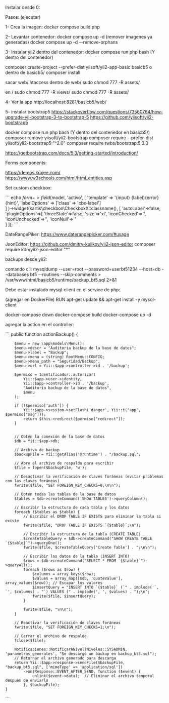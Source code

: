 Instalar desde 0:

Pasos:
(ejecutar)

1- Crea la imagen:
docker compose build php

2- Levantar contenedor:
docker compose up -d
(remover imagenes ya generadas)
docker compose up -d --remove-orphans

3- Instalar yii2 dentro del contenedor:
docker compose run php bash
(Y dentro del contenedor) 

composer create-project --prefer-dist yiisoft/yii2-app-basic basicb5
o 
dentro de basicb5/
composer install 

sacar web/.htaccess
dentro de web/
sudo chmod 777 -R assets/


en /
sudo chmod 777 -R views/
sudo chmod 777 -R assets/

4- Ver la app
http://localhost:8281/basicb5/web/


5- instalar bootstrap5
https://stackoverflow.com/questions/73560764/how-upgrade-yii-bootstrap-3-to-bootstrap-5
https://github.com/yiisoft/yii2-bootstrap5


docker compose run php bash
(Y dentro del contenedor en basicb5/) 
composer remove yiisoft/yii2-bootstrap
composer require --prefer-dist yiisoft/yii2-bootstrap5:"^2.0"
composer require twbs/bootstrap:5.3.3

https://getbootstrap.com/docs/5.3/getting-started/introduction/




Forms components:

https://demos.krajee.com/
https://www.w3schools.com/html/html_entities.asp


Set custom checkbox:

´´´
    echo $form->field($model, 'activo',
    [
        'template' => '{input}&nbsp;{label}{error}{hint}',
        'labelOptions' => ['class' => 'cbx-label']    
    ]
    )->widget(kartik\checkbox\CheckboxX::classname(), [
        'autoLabel'=>false,
        'pluginOptions'=>[
            'threeState'=>false,
            'size'=>'xl',
            'iconChecked'=>'<i class="bi bi-check-square-fill text-success" ></i>',
            'iconUnchecked'=>'<i class="bi bi-dash-square-fill text-danger"></i>',
            'iconNull'=>'<i class="bi bi-exclamation-lg text-danger"></i>'        
            ]
    ]); 
´´´


DateRangePiker:
https://www.daterangepicker.com/#usage

JsonEditor:
https://github.com/dmitry-kulikov/yii2-json-editor
composer require kdn/yii2-json-editor "*"


backups desde yii2:

comando cli:
mysqldump --user=root --password=userbt51234 --host=db --databases bt5 --routines --skip-comments > /var/www/html/basicb5/runtime/backup_bt5.sql 2>&1


Debe estar instalado mysql-client en el service de php:

(agregar en DockerFile)
RUN apt-get update && apt-get install -y mysql-client

docker-compose down
docker-compose build
docker-compose up -d


agregar la action en el controller:

´´´
    public function actionBackup()
    {

        $menu = new \app\models\Menu();
        $menu->descr = "Auditoria backup de la base de datos";
        $menu->label = "Backup";
        $menu->menu = (string) RootMenu::CONFIG;
        $menu->menu_path = "Seguridad/Backup";
        $menu->url = Yii::$app->controller->id . '/backup';

        $permiso = Identificador::autorizar(
            Yii::$app->user->identity,
            Yii::$app->controller->id . '/backup',
            "Auditoria backup de la base de datos",
            $menu
        );

        if (!$permiso['auth']) {
            Yii::$app->session->setFlash('danger', Yii::t("app", $permiso["msg"]));
            return $this->redirect($permiso["redirect"]);
        }


        // Obtén la conexión de la base de datos
        $db = Yii::$app->db;

        // Archivo de backup
        $backupFile = Yii::getAlias('@runtime') . "/backup.sql";

        // Abre el archivo de respaldo para escribir
        $file = fopen($backupFile, 'w');

        // Desactivar la verificación de claves foráneas (evitar problemas con las claves foráneas)
        fwrite($file, "SET FOREIGN_KEY_CHECKS=0;\n\n");

        // Obtén todas las tablas de la base de datos
        $tables = $db->createCommand('SHOW TABLES')->queryColumn();

        // Escribir la estructura de cada tabla y los datos
        foreach ($tables as $table) {
            // Escribir el DROP TABLE IF EXISTS para eliminar la tabla si existe
            fwrite($file, "DROP TABLE IF EXISTS `{$table}`;\n");

            // Escribir la estructura de la tabla (CREATE TABLE)
            $createTableQuery = $db->createCommand("SHOW CREATE TABLE `{$table}`")->queryOne();
            fwrite($file, $createTableQuery['Create Table'] . ";\n\n");

            // Escribir los datos de la tabla (INSERT INTO)
            $rows = $db->createCommand("SELECT * FROM `{$table}`")->queryAll();
            foreach ($rows as $row) {
                $columns = array_keys($row);
                $values = array_map([$db, 'quoteValue'], array_values($row)); // Escapar los valores
                $insertQuery = "INSERT INTO `{$table}` (`" . implode('`, `', $columns) . "`) VALUES (" . implode(', ', $values) . ");\n";
                fwrite($file, $insertQuery);
            }

            fwrite($file, "\n\n");
        }

        // Reactivar la verificación de claves foráneas
        fwrite($file, "SET FOREIGN_KEY_CHECKS=1;\n");

        // Cerrar el archivo de respaldo
        fclose($file);

        Notificaciones::NotificarANivel(Niveles::SYSADMIN, 'parametros_generales', "Se descargo un backup en backup_bt5.sql");
        // Retornar el archivo generado para descarga
        return Yii::$app->response->sendFile($backupFile, "backup_bt5.sql", ['mimeType' => 'application/sql'])
            ->on(Response::EVENT_AFTER_SEND, function ($event) {
                unlink($event->data);  // Eliminar el archivo temporal después de enviarlo
            }, $backupFile);
    }
´´´


